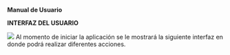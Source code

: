 ﻿**Manual de Usuario**

**INTERFAZ DEL USUARIO**

![](Aspose.Words.828fad16-f86b-4e38-9bde-658c956fffe3.001.png)
Al momento de iniciar la aplicación se le mostrará la siguiente interfaz en donde podrá realizar diferentes acciones.

